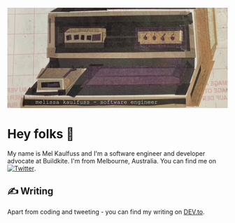 ![image](https://raw.githubusercontent.com/MelissaKaulfuss/MelissaKaulfuss/master/readme_header.jpeg "Header")

# Hey folks :wave:

My name is Mel Kaulfuss and I'm a software engineer and developer advocate at Buildkite. I'm from Melbourne, Australia. You can find me on [![Twitter][1.2]][1].

## &#x270d; Writing

Apart from coding and tweeting - you can find my writing on [DEV.to](https://dev.to/melissakaulfuss).

[1.1]: http://i.imgur.com/tXSoThF.png (twitter icon with padding)
[2.1]: http://i.imgur.com/0o48UoR.png (github icon with padding)

[1.2]: http://i.imgur.com/wWzX9uB.png (twitter icon without padding)
[2.2]: http://i.imgur.com/9I6NRUm.png (github icon without padding)

[1]: https://twitter.com/MelissaKaulfuss
[2]: https://github.com/MelissaKaulfuss